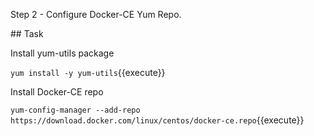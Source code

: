 Step 2 - Configure Docker-CE Yum Repo.

## Task

Install yum-utils package

`yum install -y yum-utils`{{execute}}

Install Docker-CE repo

`yum-config-manager --add-repo https://download.docker.com/linux/centos/docker-ce.repo`{{execute}}


